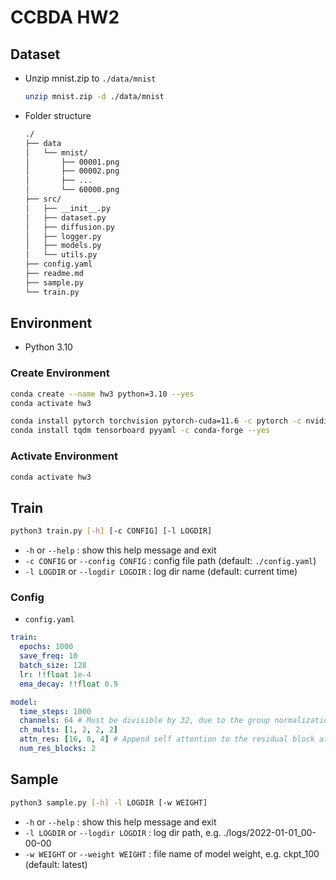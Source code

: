 # CCBDA HW2

## Dataset

- Unzip mnist.zip to `./data/mnist`

    ```sh
    unzip mnist.zip -d ./data/mnist
    ```

- Folder structure

    ```txt
    ./
    ├── data
    │   └── mnist/
    │       ├── 00001.png
    │       ├── 00002.png
    │       ├── ...
    │       └── 60000.png
    ├── src/
    │   ├── __init__.py
    │   ├── dataset.py
    │   ├── diffusion.py
    │   ├── logger.py
    │   ├── models.py
    │   └── utils.py
    ├── config.yaml
    ├── readme.md
    ├── sample.py
    └── train.py
    ```

## Environment

- Python 3.10

### Create Environment

```sh
conda create --name hw3 python=3.10 --yes
conda activate hw3

conda install pytorch torchvision pytorch-cuda=11.6 -c pytorch -c nvidia --yes
conda install tqdm tensorboard pyyaml -c conda-forge --yes
```

### Activate Environment

```sh
conda activate hw3
```

## Train

```sh
python3 train.py [-h] [-c CONFIG] [-l LOGDIR]
```

- `-h` or `--help` : show this help message and exit
- `-c CONFIG` or `--config CONFIG` : config file path (default: `./config.yaml`)
- `-l LOGDIR` or `--logdir LOGDIR` : log dir name (default: current time)

### Config

- `config.yaml`

```yaml
train:
  epochs: 1000
  save_freq: 10
  batch_size: 128
  lr: !!float 1e-4
  ema_decay: !!float 0.9

model:
  time_steps: 1000
  channels: 64 # Must be divisible by 32, due to the group normalization.
  ch_mults: [1, 2, 2, 2]
  attn_res: [16, 8, 4] # Append self attention to the residual block at the specified resolution.
  num_res_blocks: 2
```

## Sample

```sh
python3 sample.py [-h] -l LOGDIR [-w WEIGHT]
```

- `-h` or `--help` : show this help message and exit
- `-l LOGDIR` or `--logdir LOGDIR` : log dir path, e.g. ./logs/2022-01-01_00-00-00
- `-w WEIGHT` or `--weight WEIGHT` : file name of model weight, e.g. ckpt_100 (default: latest)
